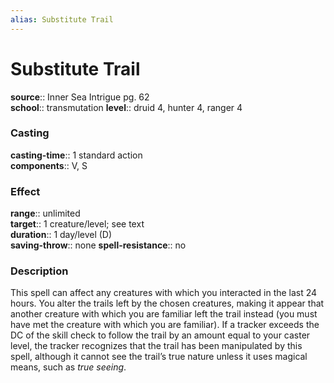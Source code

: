 ```yaml
---
alias: Substitute Trail
---
```


# Substitute Trail 

**source**:: Inner Sea Intrigue pg. 62  
**school**:: transmutation
**level**:: druid 4, hunter 4, ranger 4

### Casting 

**casting-time**:: 1 standard action  
**components**:: V, S

### Effect 

**range**:: unlimited  
**target**:: 1 creature/level; see text  
**duration**:: 1 day/level (D)  
**saving-throw**:: none
**spell-resistance**:: no

### Description 

This spell can affect any creatures with which you interacted in the last 24 hours. You alter the trails left by the chosen creatures, making it appear that another creature with which you are familiar left the trail instead (you must have met the creature with which you are familiar). If a tracker exceeds the DC of the skill check to follow the trail by an amount equal to your caster level, the tracker recognizes that the trail has been manipulated by this spell, although it cannot see the trail’s true nature unless it uses magical means, such as *true seeing*.
